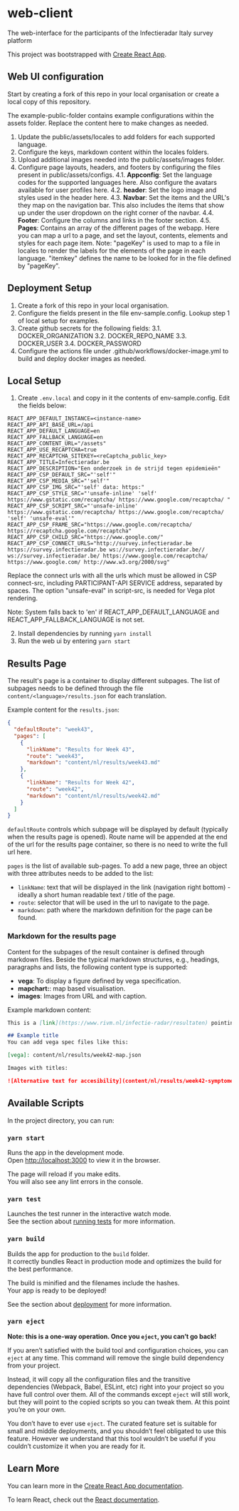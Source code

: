 # web-client
The web-interface for the participants of the Infectieradar Italy survey platform


This project was bootstrapped with [Create React App](https://github.com/facebook/create-react-app).

## Web UI configuration

Start by creating a fork of this repo in your local organisation or create a local copy of this repository.

The example-public-folder contains example configurations within the assets folder. Replace the content here to make changes as needed.

1. Update the public/assets/locales to add folders for each supported language.
2. Configure the keys, markdown content within the locales folders.
3. Upload additional images needed into the public/assets/images folder.
4. Configure page layouts, headers, and footers by configuring the files present in public/assets/configs.
4.1. **Appconfig**: Set the language codes for the supported languages here. Also configure the avatars available for user profiles here.
4.2. **header**: Set the logo image and styles used in the header here.
4.3. **Navbar**: Set the items and the URL's they map on the navigation bar. This also includes the items that show up under the user dropdown on the right corner of the navbar.
4.4. **Footer**: Configure the columns and links in the footer section.
4.5. **Pages**: Contains an array of the different pages of the webapp. Here you can map a url to a page, and set the layout, contents, elements and styles for each page item. Note: "pageKey" is used to map to a file in locales to render the labels for the elements of the page in each language. "itemkey" defines the name to be looked for in the file defined by "pageKey".



## Deployment Setup
1. Create a fork of this repo in your local organisation. 
2. Configure the fields present in the file env-sample.config. Lookup step 1 of local setup for examples.
3. Create github secrets for the following fields:
  3.1. DOCKER_ORGANIZATION
  3.2. DOCKER_REPO_NAME
  3.3. DOCKER_USER
  3.4. DOCKER_PASSWORD
4. Configure the actions file under .github/workflows/docker-image.yml to build and deploy docker images as needed.

## Local Setup
1. Create `.env.local` and copy in it the contents of env-sample.config. Edit the fields below: 
  ```
  REACT_APP_DEFAULT_INSTANCE=<instance-name>
  REACT_APP_API_BASE_URL=/api
  REACT_APP_DEFAULT_LANGUAGE=en
  REACT_APP_FALLBACK_LANGUAGE=en
  REACT_APP_CONTENT_URL="/assets"
  REACT_APP_USE_RECAPTCHA=true
  REACT_APP_RECAPTCHA_SITEKEY=<reCaptcha_public_key>
  REACT_APP_TITLE=Infectieradar.be
  REACT_APP_DESCRIPTION="Een onderzoek in de strijd tegen epidemieën"
  REACT_APP_CSP_DEFAULT_SRC="'self'"
  REACT_APP_CSP_MEDIA_SRC="'self'"
  REACT_APP_CSP_IMG_SRC="'self' data: https:"
  REACT_APP_CSP_STYLE_SRC="'unsafe-inline' 'self' https://www.gstatic.com/recaptcha/ https://www.google.com/recaptcha/ "
  REACT_APP_CSP_SCRIPT_SRC="'unsafe-inline' https://www.gstatic.com/recaptcha/ https://www.google.com/recaptcha/ 'self' 'unsafe-eval'"
  REACT_APP_CSP_FRAME_SRC="https://www.google.com/recaptcha/ https://recaptcha.google.com/recaptcha"
  REACT_APP_CSP_CHILD_SRC="https://www.google.com/"
  REACT_APP_CSP_CONNECT_URLS="http://survey.infectieradar.be https://survey.infectieradar.be ws://survey.infectieradar.be// ws://survey.infectieradar.be/ https://www.google.com/recaptcha/ https://www.google.com/ http://www.w3.org/2000/svg"

  ```
Replace the connect urls with all the urls which must be allowed in CSP connect-src, including PARTICIPANT-API SERVICE address, separated by spaces.
The option "unsafe-eval" in script-src, is needed for Vega plot rendering.

Note: System falls back to 'en' if REACT_APP_DEFAULT_LANGUAGE and REACT_APP_FALLBACK_LANGUAGE is not set.

2. Install dependencies by running ```yarn install```
3. Run the web ui by entering ```yarn start```

## Results Page
The result's page is a container to display different subpages. The list of subpages needs to be defined through the file
`content/<language>/results.json`
for each translation.

Example content for the `results.json`:

``` json
{
  "defaultRoute": "week43",
  "pages": [
    {
      "linkName": "Results for Week 43",
      "route": "week43",
      "markdown": "content/nl/results/week43.md"
    },
    {
      "linkName": "Results for Week 42",
      "route": "week42",
      "markdown": "content/nl/results/week42.md"
    }
  ]
}
```

`defaultRoute` controls which subpage will be displayed by default (typically when the results page is opened). Route name will be appended at the end of the url for the results page container, so there is no need to write the full url here.

`pages` is the list of available sub-pages. To add a new page, three an object with three attributes needs to be added to the list:

- `linkName`: text that will be displayed in the link (navigation right bottom) - ideally a short human readable text / title of the page.
- `route`: selector that will be used in the url to navigate to the page.
- `markdown`: path where the markdown definition for the page can be found.

### Markdown for the results page

Content for the subpages of the result container is defined through markdown files.
Beside the typical markdown structures, e.g., headings, paragraphs and lists, the following content type is supported:
- **vega**: To display a figure defined by vega specification.
- **mapchart:<url-to-map-json>**: map based visualisation.
- **images**: Images from URL and with caption.

Example markdown content:
```markdown
This is a [link](https://www.rivm.nl/infectie-radar/resultaten) pointing to an external page's url.

## Example title
You can add vega spec files like this:

[vega]: content/nl/results/week42-map.json

Images with titles:

![Alternative text for accesibility](content/nl/results/week42-symptomen.png "Caption of the image")
```

## Available Scripts

In the project directory, you can run:

### `yarn start`

Runs the app in the development mode.<br />
Open [http://localhost:3000](http://localhost:3000) to view it in the browser.

The page will reload if you make edits.<br />
You will also see any lint errors in the console.

### `yarn test`

Launches the test runner in the interactive watch mode.<br />
See the section about [running tests](https://facebook.github.io/create-react-app/docs/running-tests) for more information.

### `yarn build`

Builds the app for production to the `build` folder.<br />
It correctly bundles React in production mode and optimizes the build for the best performance.

The build is minified and the filenames include the hashes.<br />
Your app is ready to be deployed!

See the section about [deployment](https://facebook.github.io/create-react-app/docs/deployment) for more information.

### `yarn eject`

**Note: this is a one-way operation. Once you `eject`, you can’t go back!**

If you aren’t satisfied with the build tool and configuration choices, you can `eject` at any time. This command will remove the single build dependency from your project.

Instead, it will copy all the configuration files and the transitive dependencies (Webpack, Babel, ESLint, etc) right into your project so you have full control over them. All of the commands except `eject` will still work, but they will point to the copied scripts so you can tweak them. At this point you’re on your own.

You don’t have to ever use `eject`. The curated feature set is suitable for small and middle deployments, and you shouldn’t feel obligated to use this feature. However we understand that this tool wouldn’t be useful if you couldn’t customize it when you are ready for it.

## Learn More

You can learn more in the [Create React App documentation](https://facebook.github.io/create-react-app/docs/getting-started).

To learn React, check out the [React documentation](https://reactjs.org/).
